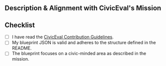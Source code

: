 <!-- Thank you for your contribution to CivicEval Blueprints! -->
<!-- Please provide the following information to help us review your Pull Request. -->

## Description & Alignment with CivicEval's Mission

<!-- Explain how your contribution aligns with CivicEval's mission to measure how accurately language models understand topics vital to a healthy society (e.g., human-rights, rule of law, anti-discrimination, other civic matters, global or local). -->

## Checklist

<!-- Please go through this checklist before submitting your PR. -->
- [ ] I have read the [CivicEval Contribution Guidelines](https://github.com/civiceval/configs/blob/main/README.md#contribution-workflow).
- [ ] My blueprint JSON is valid and adheres to the structure defined in the README.
- [ ] The blueprint focuses on a civic-minded area as described in the mission.
